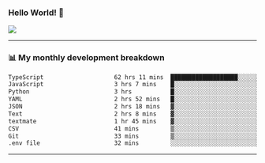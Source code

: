 ### Hello World! 👋

<a>
  <img align="center" src="https://github-readme-stats.vercel.app/api?username=megatunger&count_private=true&include_all_commits=true&bg_color=30,56CCF2,2F80ED&title_color=fff&text_color=fff" />
</a>

------
### 📊 My monthly development breakdown

<!--START_SECTION:waka-->

```txt
TypeScript                    62 hrs 11 mins  ███████████████████░░░░░░   75.45 %
JavaScript                    3 hrs 7 mins    █░░░░░░░░░░░░░░░░░░░░░░░░   03.80 %
Python                        3 hrs           █░░░░░░░░░░░░░░░░░░░░░░░░   03.65 %
YAML                          2 hrs 52 mins   █░░░░░░░░░░░░░░░░░░░░░░░░   03.48 %
JSON                          2 hrs 18 mins   ▓░░░░░░░░░░░░░░░░░░░░░░░░   02.79 %
Text                          2 hrs 8 mins    ▓░░░░░░░░░░░░░░░░░░░░░░░░   02.60 %
textmate                      1 hr 45 mins    ▓░░░░░░░░░░░░░░░░░░░░░░░░   02.13 %
CSV                           41 mins         ▒░░░░░░░░░░░░░░░░░░░░░░░░   00.85 %
Git                           33 mins         ▒░░░░░░░░░░░░░░░░░░░░░░░░   00.68 %
.env file                     32 mins         ░░░░░░░░░░░░░░░░░░░░░░░░░   00.65 %
```

<!--END_SECTION:waka-->

------
